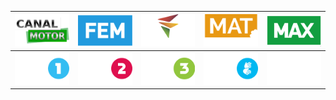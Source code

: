 | ![](https://raw.githubusercontent.com/RevGear/logo/master/Countries/NO/CanalMotor.png)| ![](https://raw.githubusercontent.com/RevGear/logo/master/Countries/NO/FEM.png)| ![](https://raw.githubusercontent.com/RevGear/logo/master/Countries/NO/Frikanalen.png)| ![](https://raw.githubusercontent.com/RevGear/logo/master/Countries/NO/Matkanalen.png)| ![](https://raw.githubusercontent.com/RevGear/logo/master/Countries/NO/MAX.png)| 
|:---:|:---:|:---:|:---:|:---:| 
| ![](https://raw.githubusercontent.com/RevGear/logo/master/Countries/NO/NRK1.png)| ![](https://raw.githubusercontent.com/RevGear/logo/master/Countries/NO/NRK2.png)| ![](https://raw.githubusercontent.com/RevGear/logo/master/Countries/NO/NRK3.png)| ![](https://raw.githubusercontent.com/RevGear/logo/master/Countries/NO/NRKTegnsprak.png)| ![](https://raw.githubusercontent.com/RevGear/logo/master/Countries/NO/TV2.png)| 
